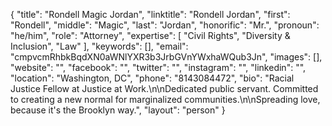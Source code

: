{
  "title": "Rondell Magic Jordan",
  "linktitle": "Rondell Jordan",
  "first": "Rondell",
  "middle": "Magic",
  "last": "Jordan",
  "honorific": "Mr.",
  "pronoun": "he/him",
  "role": "Attorney",
  "expertise": [
    "Civil Rights",
    "Diversity & Inclusion",
    "Law"
  ],
  "keywords": [],
  "email": "cmpvcmRhbkBqdXN0aWNlYXR3b3JrbGVnYWxhaWQub3Jn",
  "images": [],
  "website": "",
  "facebook": "",
  "twitter": "",
  "instagram": "",
  "linkedin": "",
  "location": "Washington, DC",
  "phone": "8143084472",
  "bio": "Racial Justice Fellow at Justice at Work.\n\nDedicated public servant. Committed to creating a new normal for marginalized communities.\n\nSpreading love, because it's the Brooklyn way.",
  "layout": "person"
}